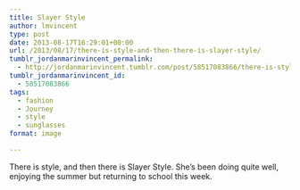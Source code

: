 ```yaml
---
title: Slayer Style
author: lmvincent
type: post
date: 2013-08-17T16:29:01+00:00
url: /2013/08/17/there-is-style-and-then-there-is-slayer-style/
tumblr_jordanmarinvincent_permalink:
  - http://jordanmarinvincent.tumblr.com/post/58517083866/there-is-style-and-then-there-is-slayer-style
tumblr_jordanmarinvincent_id:
  - 58517083866
tags:
  - fashion
  - Journey
  - style
  - sunglasses
format: image

---
```

There is style, and then there is Slayer Style. She&rsquo;s been doing quite well, enjoying the summer but returning to school this week.